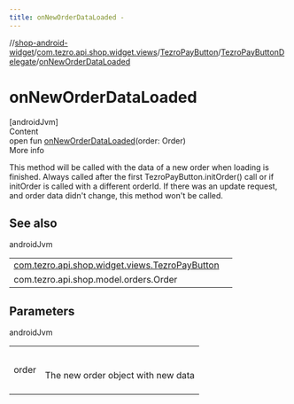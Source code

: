 ```yaml
---
title: onNewOrderDataLoaded -
---
```

//[shop-android-widget](../../../../index.md)/[com.tezro.api.shop.widget.views](../../index.md)/[TezroPayButton](../index.md)/[TezroPayButtonDelegate](index.md)/[onNewOrderDataLoaded](on-new-order-data-loaded.md)



# onNewOrderDataLoaded  
[androidJvm]  
Content  
open fun [onNewOrderDataLoaded](on-new-order-data-loaded.md)(order: Order)  
More info  


This method will be called with the data of a new order when loading is finished. Always called after the first TezroPayButton.initOrder() call or if initOrder is called with a different orderId. If there was an update request, and order data didn't change, this method won't be called.



## See also  
  
androidJvm  
  
| | |
|---|---|
| <a name="com.tezro.api.shop.widget.views/TezroPayButton.TezroPayButtonDelegate/onNewOrderDataLoaded/#com.tezro.api.shop.model.orders.Order/PointingToDeclaration/"></a>[com.tezro.api.shop.widget.views.TezroPayButton](../update-order.md)| <a name="com.tezro.api.shop.widget.views/TezroPayButton.TezroPayButtonDelegate/onNewOrderDataLoaded/#com.tezro.api.shop.model.orders.Order/PointingToDeclaration/"></a>|
| <a name="com.tezro.api.shop.widget.views/TezroPayButton.TezroPayButtonDelegate/onNewOrderDataLoaded/#com.tezro.api.shop.model.orders.Order/PointingToDeclaration/"></a>com.tezro.api.shop.model.orders.Order| <a name="com.tezro.api.shop.widget.views/TezroPayButton.TezroPayButtonDelegate/onNewOrderDataLoaded/#com.tezro.api.shop.model.orders.Order/PointingToDeclaration/"></a>|
  


## Parameters  
  
androidJvm  
  
| | |
|---|---|
| <a name="com.tezro.api.shop.widget.views/TezroPayButton.TezroPayButtonDelegate/onNewOrderDataLoaded/#com.tezro.api.shop.model.orders.Order/PointingToDeclaration/"></a>order| <a name="com.tezro.api.shop.widget.views/TezroPayButton.TezroPayButtonDelegate/onNewOrderDataLoaded/#com.tezro.api.shop.model.orders.Order/PointingToDeclaration/"></a><br><br>The new order object with new data<br><br>|
  
  




